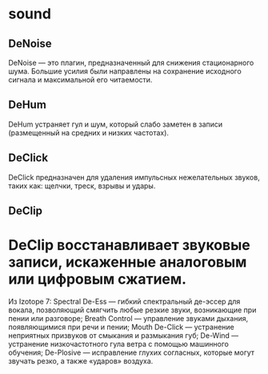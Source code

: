 # sound

## DeNoise
DeNoise — это плагин, предназначенный для снижения стационарного шума. Большие усилия были направлены на сохранение исходного сигнала и максимальной его читаемости.

## DeHum
DeHum устраняет гул и шум, который слабо заметен в записи (размещенный на средних и низких частотах).

## DeClick
DeClick предназначен для удаления импульсных нежелательных звуков, таких как: щелчки, треск, взрывы и удары.

## DeClip
DeClip восстанавливает звуковые записи, искаженные аналоговым или цифровым сжатием.
=============
Из Izotope 7:
Spectral De-Ess — гибкий спектральный де-эссер для вокала, позволяющий смягчить любые резкие звуки, возникающие при пении или разговоре;
Breath Control — управление звуками дыхания, появляющимися при речи и пении;
Mouth De-Click — устранение неприятных призвуков от смыкания и размыкания губ;
De-Wind — устранение низкочастотного гула ветра с помощью машинного обучения;
De-Plosive — исправление глухих согласных, которые могут звучать резко, а также «ударов» воздуха.
